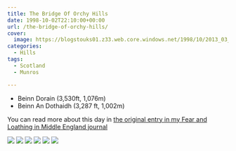```yaml
---
title: The Bridge Of Orchy Hills
date: 1998-10-02T22:10:00+00:00
url: /the-bridge-of-orchy-hills/
cover: 
  image: https://blogstouks01.z33.web.core.windows.net/1998/10/2013_03_04_22_23_07-1.jpg
categories:
  - Hills
tags:
  - Scotland
  - Munros

---
```

- Beinn Dorain (3,530ft, 1,076m)
- Beinn An Dothaidh (3,287 ft, 1,002m)

You can read more about this day in [the original entry in my Fear and Loathing in Middle England journal](https://falime.iannelson.uk/docs/journal/1998-10/19981002/)

![](https://blogstouks01.z33.web.core.windows.net/2023/08/2013_03_04_22_23_07.jpg)
![](https://blogstouks01.z33.web.core.windows.net/2023/08/2013_03_04_22_23_17.jpg)
![](https://blogstouks01.z33.web.core.windows.net/2023/08/2013_03_04_22_23_09.jpg)
![](https://blogstouks01.z33.web.core.windows.net/2023/08/2013_03_04_22_23_11.jpg)
![](https://blogstouks01.z33.web.core.windows.net/2023/08/2013_03_04_22_23_13.jpg)
![](https://blogstouks01.z33.web.core.windows.net/2023/08/2013_03_04_22_23_15.jpg)
